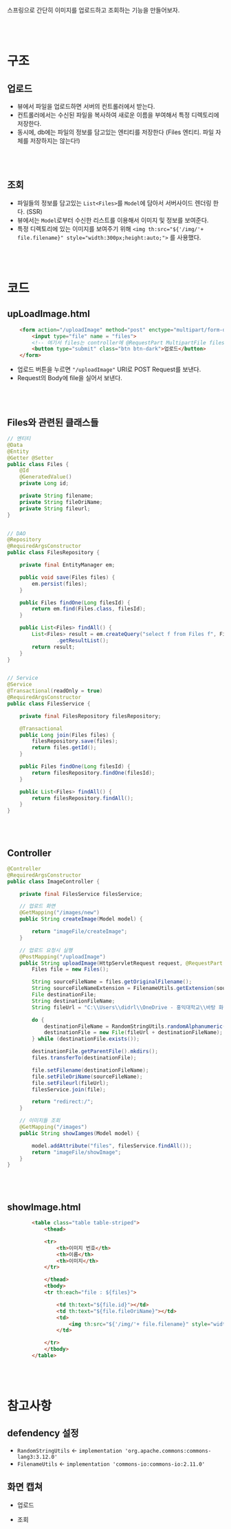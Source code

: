 스프링으로 간단히 이미지를 업로드하고 조회하는 기능을 만들어보자.

<br>
<br>

# 구조

## 업로드

- 뷰에서 파일을 업로드하면 서버의 컨트롤러에서 받는다.
- 컨트롤러에서는 수신된 파일을 복사하여 새로운 이름을 부여해서 특정 디렉토리에 저장한다.
- 동시에, db에는 파일의 정보를 담고있는 엔티티를 저장한다 (Files 엔티티. 파일 자체를 저장하지는 않는다!) 

<br>
<br>


## 조회

-  파일들의 정보를 담고있는 `List<Files>`를 `Model`에 담아서 서버사이드 렌더링 한다. (SSR)
- 뷰에서는 `Model`로부터 수신한 리스트를 이용해서 이미지 및 정보를 보여준다.
- 특정 디렉토리에 있는 이미지를 보여주기 위해  `<img th:src="${'/img/'+ file.filename}" style="width:300px;height:auto;">` 를 사용했다.

<br>
<br>


# 코드

## upLoadImage.html

```html
    <form action="/uploadImage" method="post" enctype="multipart/form-data">
        <input type="file" name = "files">
        <!-- 여기서 files는 controller에 @RequestPart MultipartFile files -->
        <button type="submit" class="btn btn-dark">업로드</button>
    </form>
```

- 업로드 버튼을 누르면 `"/uploadImage"` URI로 POST Request를 보낸다.
- Request의 Body에 file을 실어서 보낸다.

<br>
<br>


## Files와 관련된 클래스들

```java
// 엔티티
@Data
@Entity
@Getter @Setter
public class Files {
    @Id
    @GeneratedValue()
    private Long id;

    private String filename;
    private String fileOriName;
    private String fileurl;
}


// DAO
@Repository
@RequiredArgsConstructor
public class FilesRepository {

    private final EntityManager em;

    public void save(Files files) {
        em.persist(files);
    }

    public Files findOne(Long filesId) {
        return em.find(Files.class, filesId);
    }

    public List<Files> findAll() {
        List<Files> result = em.createQuery("select f from Files f", Files.class)
                .getResultList();
        return result;
    }
}


// Service
@Service
@Transactional(readOnly = true)
@RequiredArgsConstructor
public class FilesService {

    private final FilesRepository filesRepository;

    @Transactional
    public Long join(Files files) {
        filesRepository.save(files);
        return files.getId();
    }

    public Files findOne(Long filesId) {
        return filesRepository.findOne(filesId);
    }

    public List<Files> findAll() {
        return filesRepository.findAll();
    }
}
```

<br>
<br>



## Controller

```java
@Controller
@RequiredArgsConstructor
public class ImageController {

    private final FilesService filesService;

    // 업로드 화면
    @GetMapping("/images/new")
    public String createImage(Model model) {

        return "imageFile/createImage";
    }

    // 업로드 요청시 실행
    @PostMapping("/uploadImage")
    public String uploadImage(HttpServletRequest request, @RequestPart MultipartFile files) throws Exception{
        Files file = new Files();

        String sourceFileName = files.getOriginalFilename();
        String sourceFileNameExtension = FilenameUtils.getExtension(sourceFileName).toLowerCase();
        File destinationFile;
        String destinationFileName;
        String fileUrl = "C:\\Users\\didrl\\OneDrive - 홍익대학교\\바탕 화면\\board\\src\\main\\resources\\static\\img\\";

        do {
            destinationFileName = RandomStringUtils.randomAlphanumeric(32) + "." + sourceFileNameExtension;
            destinationFile = new File(fileUrl + destinationFileName);
        } while (destinationFile.exists());

        destinationFile.getParentFile().mkdirs();
        files.transferTo(destinationFile);

        file.setFilename(destinationFileName);
        file.setFileOriName(sourceFileName);
        file.setFileurl(fileUrl);
        filesService.join(file);

        return "redirect:/";
    }

    // 이미지들 조회
    @GetMapping("/images")
    public String showIamges(Model model) {

        model.addAttribute("files", filesService.findAll());
        return "imageFile/showImage";
    }
}
```

<br>
<br>


## showImage.html

```html
        <table class="table table-striped">
            <thead>

            <tr>
                <th>이미지 번호</th>
                <th>이름</th>
                <th>이미지</th>
            </tr>

            </thead>
            <tbody>
            <tr th:each="file : ${files}">

                <td th:text="${file.id}"></td>
                <td th:text="${file.fileOriName}"></td>
                <td>
                    <img th:src="${'/img/'+ file.filename}" style="width:300px;height:auto;">
                </td>

            </tr>
            </tbody>
        </table>
```

<br>
<br>


# 참고사항

## defendency 설정

- `RandomStringUtils`  <- `implementation 'org.apache.commons:commons-lang3:3.12.0'`
- `FilenameUtils`  <-  `implementation 'commons-io:commons-io:2.11.0'`

## 화면 캡쳐

- 업로드

- 조회